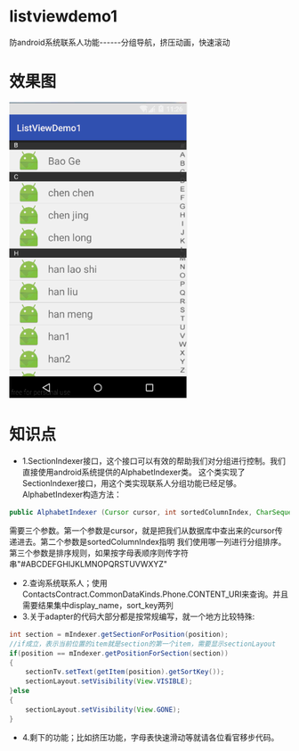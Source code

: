 # listviewdemo1
防android系统联系人功能------分组导航，挤压动画，快速滚动

# 效果图
<img src="lvdemo1.gif" width="320px"/>

# 知识点
* 1.SectionIndexer接口，这个接口可以有效的帮助我们对分组进行控制。我们直接使用android系统提供的AlphabetIndexer类。
这个类实现了SectionIndexer接口，用这个类实现联系人分组功能已经足够。AlphabetIndexer构造方法：
```java
public AlphabetIndexer (Cursor cursor, int sortedColumnIndex, CharSequence alphabet)
```
需要三个参数。第一个参数是cursor，就是把我们从数据库中查出来的cursor传递进去。第二个参数是sortedColumnIndex指明
我们使用哪一列进行分组排序。第三个参数是排序规则，如果按字母表顺序则传字符串"#ABCDEFGHIJKLMNOPQRSTUVWXYZ"
* 2.查询系统联系人；使用 ContactsContract.CommonDataKinds.Phone.CONTENT_URI来查询。并且需要结果集中display_name，sort_key两列
* 3.关于adapter的代码大部分都是按常规编写，就一个地方比较特殊:
```java
int section = mIndexer.getSectionForPosition(position);
//if成立，表示当前位置的item就是section的第一个item，需要显示sectionLayout
if(position == mIndexer.getPositionForSection(section))
{
    sectionTv.setText(getItem(position).getSortKey());
    sectionLayout.setVisibility(View.VISIBLE);
}else
{
    sectionLayout.setVisibility(View.GONE);
}
```
* 4.剩下的功能；比如挤压功能，字母表快速滑动等就请各位看官移步代码。